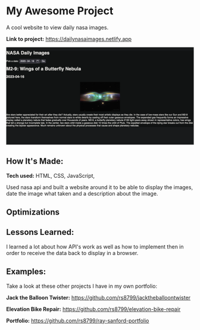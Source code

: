 # My Awesome Project
A cool website to view daily nasa images. 

**Link to project:** https://dailynasaimages.netlify.app

![alt tag](nasaapi.png)

## How It's Made:

**Tech used:** HTML, CSS, JavaScript, 

Used nasa api and built a website around it to be able to display the images, date the image what taken and a description about the image. 

## Optimizations

## Lessons Learned:

I learned a lot about how API's work as well as how to implement then in order to receive the data back to display in a browser. 

## Examples:
Take a look at these other projects I have in my own portfolio:

**Jack the Balloon Twister:** https://github.com/rs8799/jacktheballoontwister

**Elevation Bike Repair:** https://github.com/rs8799/elevation-bike-repair

**Portfolio:** https://github.com/rs8799/ray-sanford-portfolio



